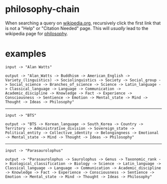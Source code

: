 # philosophy-chain
When searching a query on [wikipedia.org](https://www.wikipedia.org/), recursively click the first link that is not a "Help" or "Citation Needed" page. This will _usually_ lead to the wikipedia page for [philosophy](https://en.wikipedia.org/wiki/Philosophy).

# examples

    input -> "Alan Watts"

    output -> "Alan_Watts -> Buddhism -> American_English -> Variety_(linguistics) -> Sociolinguistics -> Society -> Social_group -> Social_science -> Branches_of_science -> Science -> Latin_language -> Classical_language -> Language -> Communication -> Academic_discipline -> Knowledge -> Fact -> Experience -> Consciousness -> Sentience -> Emotion -> Mental_state -> Mind -> Thought -> Ideas -> Philosophy"

---

    input -> "BTS"

    output -> "BTS -> Korean_language -> South_Korea -> Country -> Territory -> Administrative_division -> Sovereign_state -> Political_entity -> Collective_identity -> Belongingness -> Emotional -> Mental_state -> Mind -> Thought -> Ideas -> Philosophy"

---

    input -> "Parasaurolophus"

    output -> "Parasaurolophus -> Saurolophus -> Genus -> Taxonomic_rank -> Biological_classification -> Biology -> Science -> Latin_language -> Classical_language -> Language -> Communication -> Academic_discipline -> Knowledge -> Fact -> Experience -> Consciousness -> Sentience -> Emotion -> Mental_state -> Mind -> Thought -> Ideas -> Philosophy"